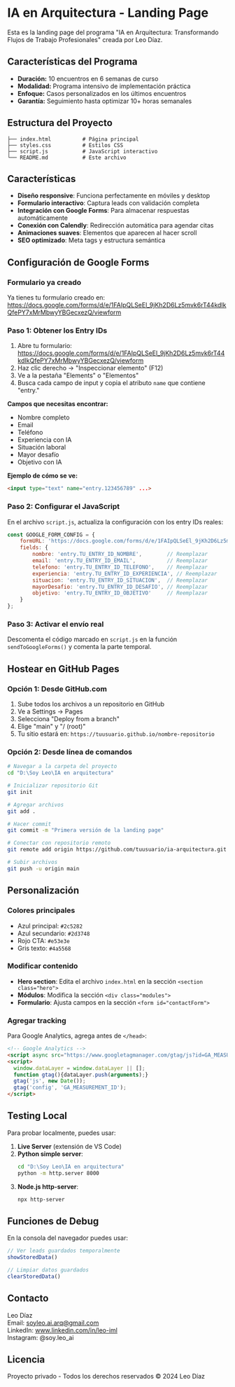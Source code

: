 # IA en Arquitectura - Landing Page

Esta es la landing page del programa "IA en Arquitectura: Transformando Flujos de Trabajo Profesionales" creada por Leo Díaz.

## Características del Programa

- **Duración:** 10 encuentros en 6 semanas de curso
- **Modalidad:** Programa intensivo de implementación práctica  
- **Enfoque:** Casos personalizados en los últimos encuentros
- **Garantía:** Seguimiento hasta optimizar 10+ horas semanales

## Estructura del Proyecto

```
├── index.html          # Página principal
├── styles.css          # Estilos CSS
├── script.js           # JavaScript interactivo
└── README.md           # Este archivo
```

## Características

- **Diseño responsive**: Funciona perfectamente en móviles y desktop
- **Formulario interactivo**: Captura leads con validación completa
- **Integración con Google Forms**: Para almacenar respuestas automáticamente
- **Conexión con Calendly**: Redirección automática para agendar citas
- **Animaciones suaves**: Elementos que aparecen al hacer scroll
- **SEO optimizado**: Meta tags y estructura semántica

## Configuración de Google Forms

### Formulario ya creado

Ya tienes tu formulario creado en:
https://docs.google.com/forms/d/e/1FAIpQLSeEl_9jKh2D6Lz5mvk6rT44kdIkQfePY7xMrMbwyYBGecxezQ/viewform

### Paso 1: Obtener los Entry IDs

1. Abre tu formulario: https://docs.google.com/forms/d/e/1FAIpQLSeEl_9jKh2D6Lz5mvk6rT44kdIkQfePY7xMrMbwyYBGecxezQ/viewform
2. Haz clic derecho → "Inspeccionar elemento" (F12)
3. Ve a la pestaña "Elements" o "Elementos"
4. Busca cada campo de input y copia el atributo `name` que contiene "entry."

**Campos que necesitas encontrar:**
- Nombre completo
- Email  
- Teléfono
- Experiencia con IA
- Situación laboral
- Mayor desafío
- Objetivo con IA

**Ejemplo de cómo se ve:**
```html
<input type="text" name="entry.123456789" ...>
```

### Paso 2: Configurar el JavaScript

En el archivo `script.js`, actualiza la configuración con los entry IDs reales:

```javascript
const GOOGLE_FORM_CONFIG = {
    formURL: 'https://docs.google.com/forms/d/e/1FAIpQLSeEl_9jKh2D6Lz5mvk6rT44kdIkQfePY7xMrMbwyYBGecxezQ/formResponse',
    fields: {
        nombre: 'entry.TU_ENTRY_ID_NOMBRE',        // Reemplazar
        email: 'entry.TU_ENTRY_ID_EMAIL',          // Reemplazar
        telefono: 'entry.TU_ENTRY_ID_TELEFONO',    // Reemplazar
        experiencia: 'entry.TU_ENTRY_ID_EXPERIENCIA', // Reemplazar
        situacion: 'entry.TU_ENTRY_ID_SITUACION',  // Reemplazar
        mayorDesafio: 'entry.TU_ENTRY_ID_DESAFIO', // Reemplazar
        objetivo: 'entry.TU_ENTRY_ID_OBJETIVO'     // Reemplazar
    }
};
```

### Paso 3: Activar el envío real

Descomenta el código marcado en `script.js` en la función `sendToGoogleForms()` y comenta la parte temporal.

## Hostear en GitHub Pages

### Opción 1: Desde GitHub.com

1. Sube todos los archivos a un repositorio en GitHub
2. Ve a Settings → Pages
3. Selecciona "Deploy from a branch"
4. Elige "main" y "/ (root)"
5. Tu sitio estará en: `https://tuusuario.github.io/nombre-repositorio`

### Opción 2: Desde línea de comandos

```bash
# Navegar a la carpeta del proyecto
cd "D:\Soy Leo\IA en arquitectura"

# Inicializar repositorio Git
git init

# Agregar archivos
git add .

# Hacer commit
git commit -m "Primera versión de la landing page"

# Conectar con repositorio remoto
git remote add origin https://github.com/tuusuario/ia-arquitectura.git

# Subir archivos
git push -u origin main
```

## Personalización

### Colores principales
- Azul principal: `#2c5282`
- Azul secundario: `#2d3748`
- Rojo CTA: `#e53e3e`
- Gris texto: `#4a5568`

### Modificar contenido
- **Hero section**: Edita el archivo `index.html` en la sección `<section class="hero">`
- **Módulos**: Modifica la sección `<div class="modules">` 
- **Formulario**: Ajusta campos en la sección `<form id="contactForm">`

### Agregar tracking
Para Google Analytics, agrega antes de `</head>`:

```html
<!-- Google Analytics -->
<script async src="https://www.googletagmanager.com/gtag/js?id=GA_MEASUREMENT_ID"></script>
<script>
  window.dataLayer = window.dataLayer || [];
  function gtag(){dataLayer.push(arguments);}
  gtag('js', new Date());
  gtag('config', 'GA_MEASUREMENT_ID');
</script>
```

## Testing Local

Para probar localmente, puedes usar:

1. **Live Server** (extensión de VS Code)
2. **Python simple server**:
   ```bash
   cd "D:\Soy Leo\IA en arquitectura"
   python -m http.server 8000
   ```
3. **Node.js http-server**:
   ```bash
   npx http-server
   ```

## Funciones de Debug

En la consola del navegador puedes usar:

```javascript
// Ver leads guardados temporalmente
showStoredData()

// Limpiar datos guardados
clearStoredData()
```

## Contacto

Leo Díaz  
Email: soyleo.ai.arq@gmail.com  
LinkedIn: www.linkedin.com/in/leo-iml  
Instagram: @soy.leo_ai  

## Licencia

Proyecto privado - Todos los derechos reservados © 2024 Leo Díaz